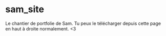 # sam_site

Le chantier de portfolie de Sam. Tu peux le télécharger depuis cette page en haut à droite normalement. <3
 
